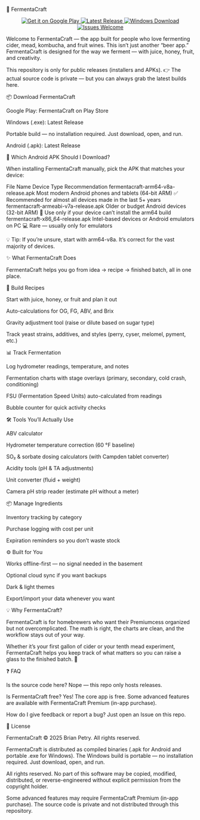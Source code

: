 🍏 FermentaCraft
<p align="center"> <a href="https://play.google.com/store/apps/details?id=com.fermentacraft"> <img src="https://img.shields.io/badge/Google_Play-Download-brightgreen?logo=googleplay&logoColor=white" alt="Get it on Google Play"> </a> <a href="https://github.com/mrcrunchybeans/FermentaCraft/releases/latest"> <img src="https://img.shields.io/github/v/release/mrcrunchybeans/FermentaCraft?label=Latest%20Release&color=blue" alt="Latest Release"> </a> <a href="https://github.com/mrcrunchybeans/FermentaCraft/releases/latest"> <img src="https://img.shields.io/badge/Windows-.exe-blue?logo=windows" alt="Windows Download"> </a> <a href="https://github.com/mrcrunchybeans/FermentaCraft/issues"> <img src="https://img.shields.io/badge/Issues-Welcome-orange" alt="Issues Welcome"> </a> </p>

Welcome to FermentaCraft — the app built for people who love fermenting cider, mead, kombucha, and fruit wines.
This isn’t just another “beer app.” FermentaCraft is designed for the way we ferment — with juice, honey, fruit, and creativity.

This repository is only for public releases (installers and APKs).
👉 The actual source code is private — but you can always grab the latest builds here.

📦 Download FermentaCraft

Google Play: FermentaCraft on Play Store

Windows (.exe): Latest Release

Portable build — no installation required. Just download, open, and run.

Android (.apk): Latest Release

📱 Which Android APK Should I Download?

When installing FermentaCraft manually, pick the APK that matches your device:

File Name	Device Type	Recommendation
fermentacraft-arm64-v8a-release.apk	Most modern Android phones and tablets (64-bit ARM)	✅ Recommended for almost all devices made in the last 5+ years
fermentacraft-armeabi-v7a-release.apk	Older or budget Android devices (32-bit ARM)	📱 Use only if your device can’t install the arm64 build
fermentacraft-x86_64-release.apk	Intel-based devices or Android emulators on PC	💻 Rare — usually only for emulators

💡 Tip: If you’re unsure, start with arm64-v8a. It’s correct for the vast majority of devices.

✨ What FermentaCraft Does

FermentaCraft helps you go from idea → recipe → finished batch, all in one place.

🍎 Build Recipes

Start with juice, honey, or fruit and plan it out

Auto-calculations for OG, FG, ABV, and Brix

Gravity adjustment tool (raise or dilute based on sugar type)

Track yeast strains, additives, and styles (perry, cyser, melomel, pyment, etc.)

📊 Track Fermentation

Log hydrometer readings, temperature, and notes

Fermentation charts with stage overlays (primary, secondary, cold crash, conditioning)

FSU (Fermentation Speed Units) auto-calculated from readings

Bubble counter for quick activity checks

🛠 Tools You’ll Actually Use

ABV calculator

Hydrometer temperature correction (60 °F baseline)

SO₂ & sorbate dosing calculators (with Campden tablet converter)

Acidity tools (pH & TA adjustments)

Unit converter (fluid + weight)

Camera pH strip reader (estimate pH without a meter)

📦 Manage Ingredients

Inventory tracking by category

Purchase logging with cost per unit

Expiration reminders so you don’t waste stock

⚙ Built for You

Works offline-first — no signal needed in the basement

Optional cloud sync if you want backups

Dark & light themes

Export/import your data whenever you want

💡 Why FermentaCraft?

FermentaCraft is for homebrewers who want their Premiumcess organized but not overcomplicated.
The math is right, the charts are clean, and the workflow stays out of your way.

Whether it’s your first gallon of cider or your tenth mead experiment, FermentaCraft helps you keep track of what matters so you can raise a glass to the finished batch. 🍻

❓ FAQ

Is the source code here?
Nope — this repo only hosts releases.

Is FermentaCraft free?
Yes! The core app is free. Some advanced features are available with FermentaCraft Premium (in-app purchase).

How do I give feedback or report a bug?
Just open an Issue
 on this repo.

📜 License

FermentaCraft
© 2025 Brian Petry. All rights reserved.

FermentaCraft is distributed as compiled binaries (.apk for Android and portable .exe for Windows).
The Windows build is portable — no installation required. Just download, open, and run.

All rights reserved. No part of this software may be copied, modified, distributed, or reverse-engineered without explicit permission from the copyright holder.

Some advanced features may require FermentaCraft Premium (in-app purchase).
The source code is private and not distributed through this repository.
